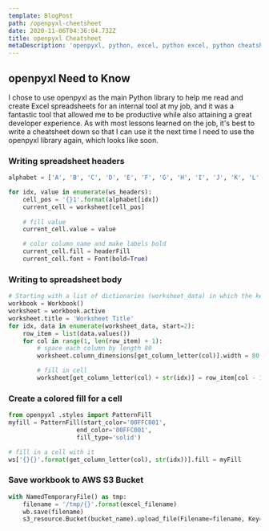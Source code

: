 ```yaml
---
template: BlogPost
path: /openpyxl-cheetsheet
date: 2020-11-06T04:36:04.732Z
title: openpyxl Cheatsheet
metaDescription: 'openpyxl, python, excel, python excel, python cheatsheet'
---
```

## openpyxl Need to Know

I chose to use openpyxl as the main Python library to help me read and create Excel spreadsheets for an internal tool at my job, and it was a fantastic tool that allowed me to be productive while also attaining a great developer experience. As with most lessons learned on the job, it's best to write a cheatsheet down so that I can use it the next time I need to use the openpyxl library again, which looks like soon. 

### Writing spreadsheet headers

```python
alphabet = ['A', 'B', 'C', 'D', 'E', 'F', 'G', 'H', 'I', 'J', 'K', 'L', 'M']

for idx, value in enumerate(ws_headers):
    cell_pos = '{}1'.format(alphabet[idx])
    current_cell = worksheet[cell_pos]
    
    # fill value
    current_cell.value = value

    # color column name and make labels bold
    current_cell.fill = headerFill
    current_cell.font = Font(bold=True)
```

### Writing to spreadsheet body

```python
# Starting with a list of dictionaries (worksheet_data) in which the keys are the column names and values are cell values
workbook = Workbook()
worksheet = workbook.active
worksheet.title = 'Worksheet Title'
for idx, data in enumerate(worksheet_data, start=2):
    row_item = list(data.values())
    for col in range(1, len(row_item) + 1):
        # space each column by length 80
        worksheet.column_dimensions[get_column_letter(col)].width = 80

        # fill in cell
        worksheet[get_column_letter(col) + str(idx)] = row_item[col - 1]
```

### Create a colored fill for a cell

```python
from openpyxl .styles import PatternFill
myfill = PatternFill(start_color='00FFC001',
                   end_color='00FFC001',
                   fill_type='solid')

# fill in a cell with it
ws['{}{}'.format(get_column_letter(col), str(idx))].fill = myFill
```

### Save workbook to AWS S3 Bucket

```python
with NamedTemporaryFile() as tmp:
    filename = '/tmp/{}'.format(excel_filename)
    wb.save(filename)
    s3_resource.Bucket(bucket_name).upload_file(Filename=filename, Key=excel_filename)
```
